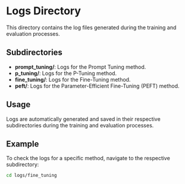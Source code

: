 # Logs Directory

This directory contains the log files generated during the training and evaluation processes.

## Subdirectories

- **prompt_tuning/**: Logs for the Prompt Tuning method.
- **p_tuning/**: Logs for the P-Tuning method.
- **fine_tuning/**: Logs for the Fine-Tuning method.
- **peft/**: Logs for the Parameter-Efficient Fine-Tuning (PEFT) method.

## Usage

Logs are automatically generated and saved in their respective subdirectories during the training and evaluation processes.

## Example

To check the logs for a specific method, navigate to the respective subdirectory:
```bash
cd logs/fine_tuning
